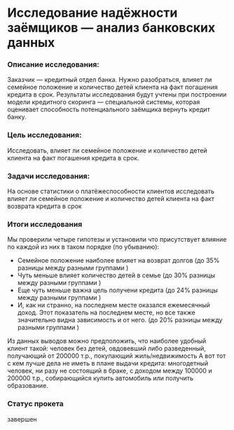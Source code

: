 # Исследование надёжности заёмщиков — анализ банковских данных


### Описание исследования:

Заказчик — кредитный отдел банка. Нужно разобраться, влияет ли семейное положение и количество детей клиента на факт погашения кредита в срок.
Результаты исследования будут учтены при построении модели кредитного скоринга — специальной системы, которая оценивает способность потенциального заёмщика вернуть кредит банку.


### Цель исследования:

Исследовать, влияет ли семейное положение и количество детей клиента на факт погашения кредита в срок.


### Задачи исследования:

На основе статистики о платёжеспособности клиентов исследовать влияет ли семейное положение и количество детей клиента на факт возврата кредита в срок


### Итоги исследования

Мы проверили четыре гипотезы и установили что присутствует влияние по каждой из них в таком порядке (по убыванию):

* Семейное положение наиболее влияет на возврат долгов (до 35% разницы между разными группами )
* Чуть меньше влияет количество детей в семье (до 30% разницы между разными группами )
* Еще чуть меньше важна цель получени кредита (до 24% разницы между разными группами )
* И, как ни странно, на последнем месте оказался ежемесячный доход. Этот показатель на последнем месте, но все также значительно видна зависимость и от него. (до 20% разницы между разными группами )

Из данных выводов можно предположить, что наиболее удобный клиент такой: человек без детей, овдовевший либо разведенный, получающий от 200000 т.р., покупающий жиль/недвижимость А вот тот с кем лучше дела не иметь в плане выдачи кредита: многодетный человек, ни разу не состоящий в браке, с доходом между 100000 и 200000 т.р., собирающийся купить автомобиль или получить образование.


### Статус прокета

завершен
